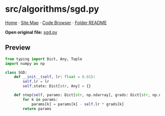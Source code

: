 # src/algorithms/sgd.py

[Home](../../../index.md) · [Site Map](../../../site-map.md) · [Code Browser](../../../code-browser.md) · [Folder README](../../../../src/algorithms/README.md)

**Open original file:** [sgd.py](../../../../src/algorithms/sgd.py)

## Preview

```python
from typing import Dict, Any, Tuple
import numpy as np

class SGD:
    def __init__(self, lr: float = 0.01):
        self.lr = lr
        self.state: Dict[str, Any] = {}

    def step(self, params: Dict[str, np.ndarray], grads: Dict[str, np.ndarray]) -> Dict[str, np.ndarray]:
        for k in params:
            params[k] = params[k] - self.lr * grads[k]
        return params

```
